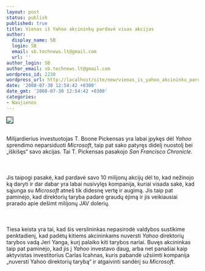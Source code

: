 ```yaml
---
layout: post
status: publish
published: true
title: Vienas iš Yahoo akcininkų pardavė visas akcijas
author:
  display_name: SB
  login: SB
  email: sb.technews.lt@gmail.com
  url: ''
author_login: SB
author_email: sb.technews.lt@gmail.com
wordpress_id: 2230
wordpress_url: http://localhost/site/new/vienas_is_yahoo_akcininku_pardave_visas_akcijas/
date: '2008-07-30 12:54:42 +0300'
date_gmt: '2008-07-30 12:54:42 +0300'
categories:
- Naujienos
---
```

<div class="imgright"><img src="http://tbn0.google.com/images?q=tbn:y8pihCCcpSAt4M:http://farm2.static.flickr.com/1055/527686908_f5cc85ed19_o.jpg" border="1"></div>
<p><br>Milijardierius investuotojas T. Boone Pickensas yra labai įpykęs dėl <i>Yahoo</i> sprendimo neparsiduoti <i>Microsoft</i>, taip pat sako patyręs didelį nuostolį bei „iškišęs“ savo akcijas. Tai T. Pickensas pasakojo <i>San Francisco Chronicle</i>.<br />
<br><br />
<br>Jis taipogi pasakė, kad pardavė savo 10 milijonų akcijų dėl to, kad nežinojo ką daryti ir dar dabar yra labai nusivylęs kompanija, kuriai visada sakė, kad sąjunga su <i>Microsoft</i> atneš tik didesnę vertę ir augimą. Jis taip pat paminėjo, kad direktorių taryba padarė graudų ėjimą ir jis veikiausiai prarado apie dešimt milijonų JAV dolerių.<br />
<br><br />
<br>Tiesa keista yra tai, kad šis verslininkas nepasirodė valdybos sustikime penktadienį, kad padėtų kitiems akcininkams nuversti <i>Yahoo</i> direktorių tarybos vadą Jeri Yanga, kurį palaiko kiti tarybos nariai. Buvęs akcininkas taip pat paminėjo, kad jis į <i>Yahoo</i> investavo daug, arba net panašiai kaip aktyvistas investitorius Carlas Icahnas, kuris pabandė užsiimti kompanija „nuversti Yahoo direktorių tarybą“ ir atgaivinti sandėrį su <i>Microsoft</i>.<br />
<br><br />
<br><br />
<br></p>
